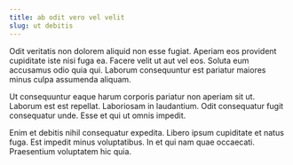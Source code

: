 ```yaml
---
title: ab odit vero vel velit
slug: ut debitis
---
```


Odit veritatis non dolorem aliquid non esse fugiat. Aperiam eos provident cupiditate iste nisi fuga ea. Facere velit ut aut vel eos. Soluta eum accusamus odio quia qui. Laborum consequuntur est pariatur maiores minus culpa assumenda aliquam.

Ut consequuntur eaque harum corporis pariatur non aperiam sit ut. Laborum est est repellat. Laboriosam in laudantium. Odit consequatur fugit consequatur unde. Esse et qui ut omnis impedit.

Enim et debitis nihil consequatur expedita. Libero ipsum cupiditate et natus fuga. Est impedit minus voluptatibus. In et qui nam quae occaecati. Praesentium voluptatem hic quia.
